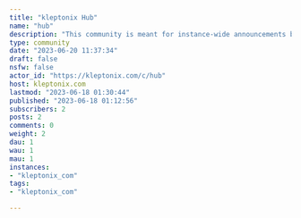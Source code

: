 ```yaml
---
title: "kleptonix Hub" 
name: "hub"
description: "This community is meant for instance-wide announcements by admins.General questions and posts (as long as they pertain to the instance and/or Lemmy) are also allowed here.Suggestions on how to better the instance and recommendations are welcome."
type: community
date: "2023-06-20 11:37:34"
draft: false
nsfw: false
actor_id: "https://kleptonix.com/c/hub"
host: kleptonix.com
lastmod: "2023-06-18 01:30:44"
published: "2023-06-18 01:12:56"
subscribers: 2
posts: 2
comments: 0
weight: 2
dau: 1
wau: 1
mau: 1
instances:
- "kleptonix_com"
tags: 
- "kleptonix_com"

---
```

